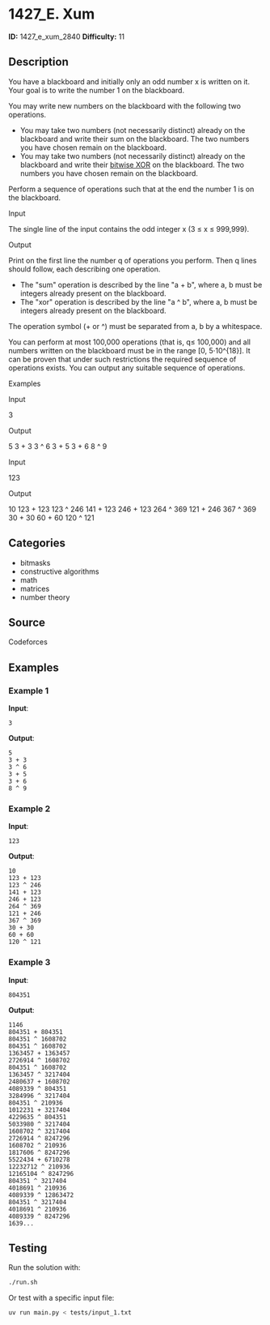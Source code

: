# 1427_E. Xum

**ID:** 1427_e_xum_2840
**Difficulty:** 11

## Description

You have a blackboard and initially only an odd number x is written on it. Your goal is to write the number 1 on the blackboard.

You may write new numbers on the blackboard with the following two operations. 

  * You may take two numbers (not necessarily distinct) already on the blackboard and write their sum on the blackboard. The two numbers you have chosen remain on the blackboard. 
  * You may take two numbers (not necessarily distinct) already on the blackboard and write their [bitwise XOR](https://en.wikipedia.org/wiki/Bitwise_operation#XOR) on the blackboard. The two numbers you have chosen remain on the blackboard. 

Perform a sequence of operations such that at the end the number 1 is on the blackboard.

Input

The single line of the input contains the odd integer x (3 ≤ x ≤ 999,999).

Output

Print on the first line the number q of operations you perform. Then q lines should follow, each describing one operation. 

  * The "sum" operation is described by the line "a + b", where a, b must be integers already present on the blackboard. 
  * The "xor" operation is described by the line "a ^ b", where a, b must be integers already present on the blackboard. 

The operation symbol (+ or ^) must be separated from a, b by a whitespace.

You can perform at most 100,000 operations (that is, q≤ 100,000) and all numbers written on the blackboard must be in the range [0, 5⋅10^{18}]. It can be proven that under such restrictions the required sequence of operations exists. You can output any suitable sequence of operations.

Examples

Input


3


Output


5
3 + 3
3 ^ 6
3 + 5
3 + 6
8 ^ 9


Input


123


Output


10
123 + 123
123 ^ 246
141 + 123
246 + 123
264 ^ 369
121 + 246
367 ^ 369
30 + 30
60 + 60
120 ^ 121

## Categories

- bitmasks
- constructive algorithms
- math
- matrices
- number theory

## Source

Codeforces

## Examples

### Example 1

**Input**:
```
3
```

**Output**:
```
5
3 + 3
3 ^ 6
3 + 5
3 + 6
8 ^ 9
```

### Example 2

**Input**:
```
123
```

**Output**:
```
10
123 + 123
123 ^ 246
141 + 123
246 + 123
264 ^ 369
121 + 246
367 ^ 369
30 + 30
60 + 60
120 ^ 121
```

### Example 3

**Input**:
```
804351
```

**Output**:
```
1146
804351 + 804351
804351 ^ 1608702
804351 ^ 1608702
1363457 + 1363457
2726914 ^ 1608702
804351 ^ 1608702
1363457 ^ 3217404
2480637 + 1608702
4089339 ^ 804351
3284996 ^ 3217404
804351 ^ 210936
1012231 + 3217404
4229635 ^ 804351
5033980 ^ 3217404
1608702 ^ 3217404
2726914 ^ 8247296
1608702 ^ 210936
1817606 ^ 8247296
5522434 + 6710278
12232712 ^ 210936
12165104 ^ 8247296
804351 ^ 3217404
4018691 ^ 210936
4089339 ^ 12863472
804351 ^ 3217404
4018691 ^ 210936
4089339 ^ 8247296
1639...
```


## Testing

Run the solution with:

```bash
./run.sh
```

Or test with a specific input file:

```bash
uv run main.py < tests/input_1.txt
```

